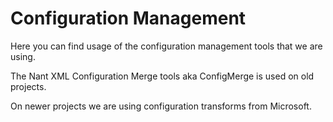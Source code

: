 # Configuration Management

Here you can find usage of the configuration management tools that we are using. 

The Nant XML Configuration Merge tools aka ConfigMerge is used on old projects.

On newer projects we are using configuration transforms from Microsoft.


